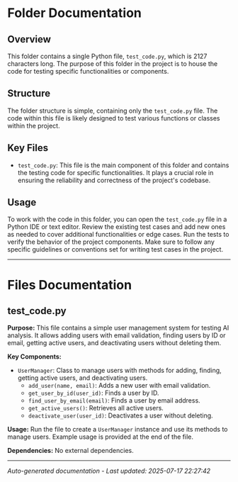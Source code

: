 # Folder Documentation

## Overview
This folder contains a single Python file, `test_code.py`, which is 2127 characters long. The purpose of this folder in the project is to house the code for testing specific functionalities or components.

## Structure
The folder structure is simple, containing only the `test_code.py` file. The code within this file is likely designed to test various functions or classes within the project.

## Key Files
- `test_code.py`: This file is the main component of this folder and contains the testing code for specific functionalities. It plays a crucial role in ensuring the reliability and correctness of the project's codebase.

## Usage
To work with the code in this folder, you can open the `test_code.py` file in a Python IDE or text editor. Review the existing test cases and add new ones as needed to cover additional functionalities or edge cases. Run the tests to verify the behavior of the project components. Make sure to follow any specific guidelines or conventions set for writing test cases in the project.

---

# Files Documentation

## test_code.py

**Purpose:** This file contains a simple user management system for testing AI analysis. It allows adding users with email validation, finding users by ID or email, getting active users, and deactivating users without deleting them.

**Key Components:**
- `UserManager`: Class to manage users with methods for adding, finding, getting active users, and deactivating users.
  - `add_user(name, email)`: Adds a new user with email validation.
  - `get_user_by_id(user_id)`: Finds a user by ID.
  - `find_user_by_email(email)`: Finds a user by email address.
  - `get_active_users()`: Retrieves all active users.
  - `deactivate_user(user_id)`: Deactivates a user without deleting.
  
**Usage:** Run the file to create a `UserManager` instance and use its methods to manage users. Example usage is provided at the end of the file.

**Dependencies:** No external dependencies.

---
*Auto-generated documentation - Last updated: 2025-07-17 22:27:42*
